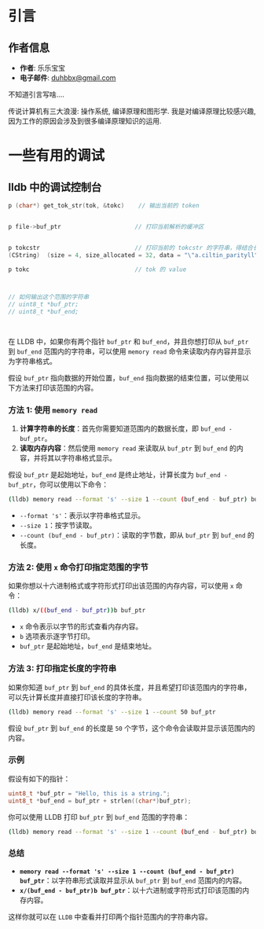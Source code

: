 

# 引言


## 作者信息
- **作者**: 乐乐宝宝
- **电子邮件**: duhbbx@gmail.com


不知道引言写啥....



传说计算机有三大浪漫: 操作系统, 编译原理和图形学. 我是对编译原理比较感兴趣,因为工作的原因会涉及到很多编译原理知识的运用.


# 一些有用的调试

## lldb 中的调试控制台

```c
p (char*) get_tok_str(tok, &tokc)    // 输出当前的 token


p file->buf_ptr                     // 打印当前解析的缓冲区


p tokcstr                           // 打印当前的 tokcstr 的字符串，得结合长度和 data 中内容一起看
(CString)  (size = 4, size_allocated = 32, data = "\"a.ciltin_parityll")

p tokc                              // tok 的 value



// 如何输出这个范围的字符串
// uint8_t *buf_ptr;
// uint8_t *buf_end;




```


在 LLDB 中，如果你有两个指针 `buf_ptr` 和 `buf_end`，并且你想打印从 `buf_ptr` 到 `buf_end` 范围内的字符串，可以使用 `memory read` 命令来读取内存内容并显示为字符串格式。

假设 `buf_ptr` 指向数据的开始位置，`buf_end` 指向数据的结束位置，可以使用以下方法来打印该范围的内容。

### 方法 1: 使用 `memory read`

1. **计算字符串的长度**：首先你需要知道范围内的数据长度，即 `buf_end - buf_ptr`。
2. **读取内存内容**：然后使用 `memory read` 来读取从 `buf_ptr` 到 `buf_end` 的内容，并将其以字符串格式显示。

假设 `buf_ptr` 是起始地址，`buf_end` 是终止地址，计算长度为 `buf_end - buf_ptr`，你可以使用以下命令：

```bash
(lldb) memory read --format 's' --size 1 --count (buf_end - buf_ptr) buf_ptr
```

- `--format 's'`：表示以字符串格式显示。
- `--size 1`：按字节读取。
- `--count (buf_end - buf_ptr)`：读取的字节数，即从 `buf_ptr` 到 `buf_end` 的长度。

### 方法 2: 使用 `x` 命令打印指定范围的字节

如果你想以十六进制格式或字符形式打印出该范围的内存内容，可以使用 `x` 命令：

```bash
(lldb) x/((buf_end - buf_ptr))b buf_ptr
```

- `x` 命令表示以字节的形式查看内存内容。
- `b` 选项表示逐字节打印。
- `buf_ptr` 是起始地址，`buf_end` 是结束地址。

### 方法 3: 打印指定长度的字符串

如果你知道 `buf_ptr` 到 `buf_end` 的具体长度，并且希望打印该范围内的字符串，可以先计算长度并直接打印该长度的字符串。

```bash
(lldb) memory read --format 's' --size 1 --count 50 buf_ptr
```

假设 `buf_ptr` 到 `buf_end` 的长度是 `50` 个字节，这个命令会读取并显示该范围内的内容。

### 示例

假设有如下的指针：

```c
uint8_t *buf_ptr = "Hello, this is a string.";
uint8_t *buf_end = buf_ptr + strlen((char*)buf_ptr);
```

你可以使用 LLDB 打印 `buf_ptr` 到 `buf_end` 范围的字符串：

```bash
(lldb) memory read --format 's' --size 1 --count (buf_end - buf_ptr) buf_ptr
```

### 总结

- **`memory read --format 's' --size 1 --count (buf_end - buf_ptr) buf_ptr`**：以字符串形式读取并显示从 `buf_ptr` 到 `buf_end` 范围内的内容。
- **`x/(buf_end - buf_ptr)b buf_ptr`**：以十六进制或字符形式打印该范围的内存内容。

这样你就可以在 `LLDB` 中查看并打印两个指针范围内的字符串内容。



